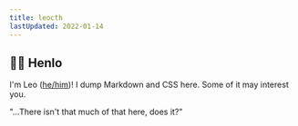 ```yaml
---
title: leocth
lastUpdated: 2022-01-14
---
```


## 👋🏼 Henlo
I'm Leo ([he/him](https://en.pronouns.page/@leocth31))!
I dump Markdown and CSS here.
Some of it may interest you.

"...There isn't that much of that here, does it?"

